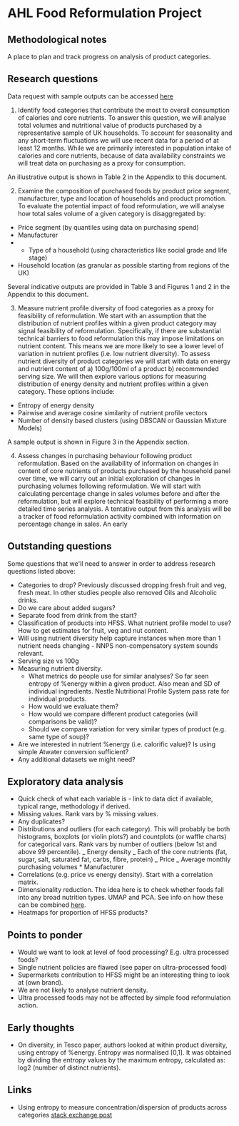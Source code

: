 # AHL Food Reformulation Project

## Methodological notes

A place to plan and track progress on analysis of product categories.

## Research questions

Data request with sample outputs can be accessed [here](https://docs.google.com/document/d/1kfFELv48ABfNIrcfo5Ze7VaS_nzD-bWDEjdXpRLu_cs/edit?usp=sharing)

1. Identify food categories that contribute the most to overall consumption of calories and core nutrients.
   To answer this question, we will analyse total volumes and nutritional value of products purchased by a representative sample of UK households. To account for seasonality and any short-term fluctuations we will use recent data for a period of at least 12 months. While we are primarily interested in population intake of calories and core nutrients, because of data availability
   constraints we will treat data on purchasing as a proxy for consumption.

An illustrative output is shown in Table 2 in the Appendix to this document.

2. Examine the composition of purchased foods by product price segment, manufacturer, type and location of households and product promotion.
   To evaluate the potential impact of food reformulation, we will analyse how total sales volume of a given category is disaggregated by:

- Price segment (by quantiles using data on purchasing spend)
- Manufacturer
- - Type of a household (using characteristics like social grade and life stage)
- Household location (as granular as possible starting from regions of the UK)

Several indicative outputs are provided in Table 3 and Figures 1 and 2 in the Appendix to this document.

3. Measure nutrient profile diversity of food categories as a proxy for feasibility of reformulation.
   We start with an assumption that the distribution of nutrient profiles within a given product category may signal feasibility of reformulation. Specifically, if there are substantial technical barriers to food reformulation this may impose limitations on nutrient content. This means we are more likely to see a lower level of variation in nutrient profiles (i.e. low nutrient diversity).
   To assess nutrient diversity of product categories we will start with data on energy and nutrient content of a) 100g/100ml of a product b) recommended serving size. We will then explore various options for measuring distribution of energy density and nutrient profiles within a given category. These options include:

- Entropy of energy density
- Pairwise and average cosine similarity of nutrient profile vectors
- Number of density based clusters (using DBSCAN or Gaussian Mixture Models)

A sample output is shown in Figure 3 in the Appendix section.

4. Assess changes in purchasing behaviour following product reformulation.
   Based on the availability of information on changes in content of core nutrients of products purchased by the household panel over time, we will carry out an initial exploration of changes in purchasing volumes following reformulation. We will start with calculating percentage change in sales volumes before and after the reformulation, but will explore technical feasibility of performing a more detailed time series analysis.
   A tentative output from this analysis will be a tracker of food reformulation activity combined with information on percentage change in sales. An early

## Outstanding questions

Some questions that we'll need to answer in order to address research questions listed above:

- Categories to drop? Previously discussed dropping fresh fruit and veg, fresh meat.
  In other studies people also removed Oils and Alcoholic drinks.
- Do we care about added sugars?
- Separate food from drink from the start?
- Classification of products into HFSS. What nutrient profile model to use? How
  to get estimates for fruit, veg and nut content.
- Will using nutrient diversity help capture instances when more than 1 nutrient
  needs changing - NNPS non-compensatory system sounds relevant.
- Serving size vs 100g
- Measuring nutrient diversity.
  - What metrics do people use for similar analyses? So far seen entropy of
    %energy within a given product. Also mean and SD of individual ingredients.
    Nestle Nutritional Profile System pass rate for individual products.
  - How would we evaluate them?
  - How would we compare different product categories (will comparisons be valid)?
  - Should we compare variation for very similar types of product (e.g. same type of soup)?
- Are we interested in nutrient %energy (i.e. calorific value)?
  Is using simple Atwater conversion sufficient?
- Any additional datasets we might need?

## Exploratory data analysis

- Quick check of what each variable is - link to data dict if available, typical
  range, methodology if derived.
- Missing values. Rank vars by % missing values.
- Any duplicates?
- Distributions and outliers (for each category). This will probably be both
  histograms, boxplots (or violin plots?) and countplots (or waffle charts) for categorical vars.
  Rank vars by number of outliers (below 1st and above 99 percentile).
  _ Energy density
  _ Each of the core nutrients (fat, sugar, salt, saturated fat, carbs, fibre, protein)
  _ Price
  _ Average monthly purchasing volumes \* Manufacturer
- Correlations (e.g. price vs energy density). Start with a correlation matrix.
- Dimensionality reduction. The idea here is to check whether foods fall into any
  broad nutrition types. UMAP and PCA. See info on how these can be combined
  [here](https://umap-learn.readthedocs.io/en/latest/faq.html#what-is-the-difference-between-pca-umap-vaes).
- Heatmaps for proportion of HFSS products?

## Points to ponder

- Would we want to look at level of food processing? E.g. ultra processed foods?
- Single nutrient policies are flawed (see paper on ultra-processed food)
- Supermarkets contribution to HFSS might be an interesting thing to look at
  (own brand).
- We are not likely to analyse nutrient density.
- Ultra processed foods may not be affected by simple food reformulation action.

## Early thoughts

- On diversity, in Tesco paper, authors looked at within product diversity, using
  entropy of %energy. Entropy was normalised [0,1]. It was obtained by dividing the entropy values
  by the maximum entropy, calculated as: log2 (number of distinct nutrients).

## Links

- Using entropy to measure concentration/dispersion of products across categories
  [stack exchange post](https://stats.stackexchange.com/questions/311329/what-is-the-best-way-of-measuring-the-dispersion-or-concentration-of-categorical)
